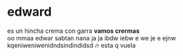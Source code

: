 # edward

es un hincha crema
con garra
**vamos crermas**  
oo mmaa
edwar sabtan nana ja ja ibdw iebw e we je e ejnw   
kqeniweniwenidndsindindidsd :fire: esta q vuela



[a]: #
